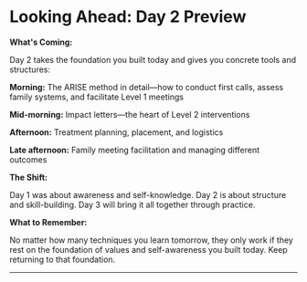 # Looking Ahead: Day 2 Preview

**What's Coming:**

Day 2 takes the foundation you built today and gives you concrete tools and structures:

**Morning:** The ARISE method in detail—how to conduct first calls, assess family systems, and facilitate Level 1 meetings

**Mid-morning:** Impact letters—the heart of Level 2 interventions

**Afternoon:** Treatment planning, placement, and logistics

**Late afternoon:** Family meeting facilitation and managing different outcomes

**The Shift:**

Day 1 was about awareness and self-knowledge. Day 2 is about structure and skill-building. Day 3 will bring it all together through practice.

**What to Remember:**

No matter how many techniques you learn tomorrow, they only work if they rest on the foundation of values and self-awareness you built today. Keep returning to that foundation.

---
